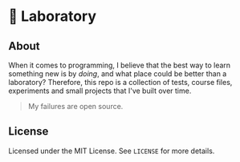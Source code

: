 # 🧪 Laboratory

## About
When it comes to programming, I believe that the best way to learn something new is by *doing*, and what place could be better than a laboratory? Therefore, this repo is a collection of tests, course files, experiments and small projects that I've built over time.

> My failures are open source.

## License
Licensed under the MIT License. See `LICENSE` for more details.
